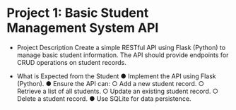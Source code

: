 # Project 1: Basic Student Management System API

* Project Description
Create a simple RESTful API using Flask (Python) to manage basic student information. The
API should provide endpoints for CRUD operations on student records.

* What is Expected from the Student
● Implement the API using Flask (Python).
● Ensure the API can:
○ Add a new student record.
○ Retrieve a list of all students.
○ Update an existing student record.
○ Delete a student record.
● Use SQLite for data persistence.